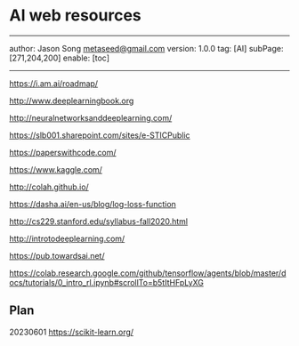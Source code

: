 # AI web resources
---
author: Jason Song <metaseed@gmail.com>
version: 1.0.0
tag: [AI]
subPage: [271,204,200]
enable: [toc]

---
https://i.am.ai/roadmap/

http://www.deeplearningbook.org

http://neuralnetworksanddeeplearning.com/

https://slb001.sharepoint.com/sites/e-STICPublic

https://paperswithcode.com/

https://www.kaggle.com/

http://colah.github.io/

https://dasha.ai/en-us/blog/log-loss-function

http://cs229.stanford.edu/syllabus-fall2020.html

http://introtodeeplearning.com/

https://pub.towardsai.net/

https://colab.research.google.com/github/tensorflow/agents/blob/master/docs/tutorials/0_intro_rl.ipynb#scrollTo=b5tItHFpLyXG
## Plan

20230601
https://scikit-learn.org/